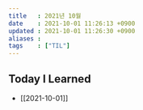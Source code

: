 ```yaml
---
title   : 2021년 10월 
date    : 2021-10-01 11:26:13 +0900
updated : 2021-10-01 11:26:30 +0900
aliases : 
tags    : ["TIL"]
---
```

## Today I Learned
- [[2021-10-01]]
